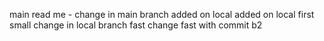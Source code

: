 main read me - change in main branch
added on local
added on local
first small change in local branch
fast change
fast with commit
b2